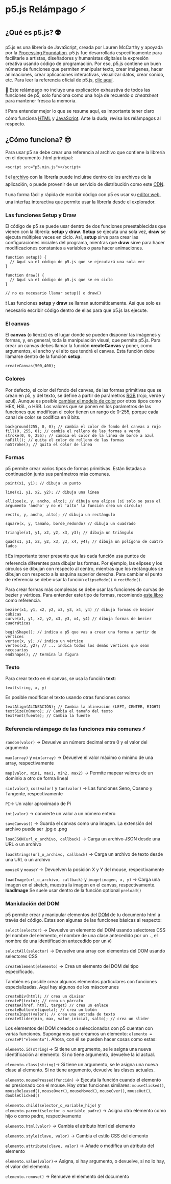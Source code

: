 # p5.js Relámpago :zap:

## ¿Qué es p5.js? :alien:
p5.js es una librería de JavaScript, creada por Lauren McCarthy y apoyada por la [Processing Foundation](https://processingfoundation.org/). p5.js fue desarrollada específicamente para facilitarle a artistas, diseñadores y humanistas digitales la expresión creativa usando código de programación. Por eso, p5.js contiene un buen número de funciones que permiten manipular texto, crear imágenes, hacer animaciones, crear aplicaciones interactivas, visualizar datos, crear sonido, etc. Para leer la referencia oficial de p5.js, [clic aquí](https://p5js.org/es/reference/).

:speak_no_evil: Este relámpago no incluye una explicación exhaustiva de todos las funciones de p5, solo funciona como una hoja de recuerdo o *cheatsheet* para mantener fresca la memoria.

:exclamation: Para entender mejor lo que se resume aquí, es importante tener claro cómo funciona [HTML](https://github.com/srsergiorodriguez/relampagos/blob/master/docs/html.md) y [JavaScript](https://github.com/srsergiorodriguez/relampagos/blob/master/docs/javascript.md). Ante la duda, revisa los relámpagos al respecto.

## ¿Cómo funciona? :sunglasses:
Para usar p5 se debe crear una referencia al archivo que contiene la librería en el documento .html principal:

`<script src="p5.min.js"></script>`

:exclamation: el [archivo](https://p5js.org/download/) con la librería puede incluirse dentro de los archivos de la aplicación, o puede provenir de un servicio de distribución como este [CDN](https://cdn.jsdelivr.net/npm/p5).

:exclamation: una forma fácil y rápida de escribir código con p5 es usar su [editor web](https://editor.p5js.org/), una interfaz interactiva que permite usar la librería desde el explorador.

### Las funciones Setup y Draw
El código de p5 se puede usar dentro de dos funciones preestablecidas que vienen con la librería: **setup** y **draw**.
**Setup** se ejecuta una sola vez, **draw** se ejecuta múltiples veces en ciclo. Así, **setup** sirve para crear las configuraciones iniciales del programa, mientras que **draw** sirve para hacer modificaciones constantes a variables o para hacer animaciones.

```
function setup() {
  // Aquí va el código de p5.js que se ejecutará una sola vez
}

function draw() {
  // Aquí va el código de p5.js que se en ciclo
}

// no es necesario llamar setup() o draw()
```

:exclamation: Las funciones **setup** y **draw** se llaman automáticamente. Así que solo es necesario escribir código dentro de ellas para que p5.js las ejecute.

### El canvas
El **canvas** (o lienzo) es el lugar donde se pueden disponer las imágenes y formas, y, en general, toda la manipulación visual, que permite p5.js.
Para crear un canvas debes llamar la función **createCanvas** y poner, como argumentos, el ancho y el alto que tendrá el canvas. Esta función debe llamarse dentro de la función **setup**.

`createCanvas(500,400);`

### Colores
Por defecto, el color del fondo del canvas, de las formas primitivas que se crean en p5, y del texto, se define a partir de parámetros [RGB](https://es.wikipedia.org/wiki/RGB) (rojo, verde y azul). Aunque es posible [cambiar el modelo de color](https://p5js.org/es/reference/#/p5/colorMode) por otros tipos como HEX, HSL, o HSB.
Los valores que se ponen en los parámetros de las funciones que modifican el color tienen un rango de 0-255, porque cada canal de color se codifica en 8 bits.

```
background(255, 0, 0); // cambia el color de fondo del canvas a rojo
fill(0, 255, 0); // cambia el relleno de las formas a verde
stroke(0, 0, 255); // cambia el color de la línea de borde a azul
noFill(); // quita el color de relleno de las formas
noStroke(); // quita el color de línea
```

### Formas
p5 permite crear varios tipos de formas primitivas. Están listadas a continuación junto sus parámetros más comunes.

```
point(x1, y1); // dibuja un punto

line(x1, y1, x2, y2); // dibuja una línea

ellipse(x, y, ancho, alto); // dibuja una elipse (si solo se pasa el argumento 'ancho' y no el 'alto' la función crea un círculo)

rect(x, y, ancho, alto); // dibuja un rectángulo

square(x, y, tamaño, borde_redondo) // dibuja un cuadrado

triangle(x1, y1, x2, y2, x3, y3); // dibuja un triángulo

quad(x1, y1, x2, y2, x3, y3, x4, y4); // dibuja un polígono de cuatro lados
```

:exclamation: Es importante tener presente que las cada función usa puntos de referencia diferentes para dibujar las formas. Por ejemplo, las elipses y los círculos se dibujan con respecto al centro, mientras que los rectángulos se dibujan con respecto a la esquina superior derecha. Para cambiar el punto de referencia se debe usar la función `elipseMode()` o `rectMode()`.

Para crear formas más complexas se debe usar las funciones de curvas de bezier y vértices. Para entender este tipo de formas, recomiendo [este libro](https://programmingdesignsystems.com/shape/custom-shapes/index.html#custom-shapes-pANLh0l) como referencia.

```
bezier(x1, y1, x2, y2, x3, y3, x4, y4) // dibuja formas de bezier cúbicas
curve(x1, y1, x2, y2, x3, y3, x4, y4) // dibuja formas de bezier cuadráticas

beginShape(); // indica a p5 que vas a crear una forma a partir de vértices
vertex(x, y); // indica un vértice
vertex(x2, y2); // ... indica todos los demás vértices que sean necesarios
endShape(); // termina la figura
```

### Texto
Para crear texto en el canvas, se usa la función **text**:

`text(string, x, y)`

Es posible modificar el texto usando otras funciones como:

```
textAlign(ALINEACIÓN); // Cambia la alineación (LEFT, CENTER, RIGHT)
textSize(número); // Cambia el tamaño del texto
textFont(fuente); // Cambia la fuente
```

### Referencia relámpago de las funciones más comunes :zap:
`random(valor)` -> Devuelve un número decimal entre 0 y el valor del argumento

`max(array)` y `min(array)` -> Devuelve el valor máximo o mínimo de una array, respectivamente

`map(valor, min1, max1, min2, max2)` -> Permite mapear valores de un dominio a otro de forma lineal

`sin(valor)`, `cos(valor)` y `tan(valor)` -> Las funciones Seno, Coseno y Tangente, respectivamente

`PI`-> Un valor aproximado de Pi

`int(valor)` -> convierte un valor a un número entero

`saveCanvas()` -> Guarda el canvas como una imagen. La extensión del archivo puede ser .jpg o .png

`loadJSON(url_o_archivo, callback)` -> Carga un archivo JSON desde una URL o un archivo

`loadStrings(url_o_archivo, callback)` -> Carga un archivo de texto desde una URL o un archivo

`mouseX` y `mouseY` -> Devuelven la posición X y Y del mouse, respectivamente

`loadImage(url_o_archivo, callback)` y `image(imagen, x, y)` -> Carga una imagen en el sketch, muestra la imagen en el canvas, respectivamente. **loadImage** Se suele usar dentro de la función optional `preload()`

### Maniulación del DOM
p5 permite crear y manipular elementos del [DOM](https://es.wikipedia.org/wiki/Document_Object_Model) de tu documento html a través del código. Estas son algunas de las funciones básicas al respecto:

`select(selector)` -> Devuelve un elemento del DOM usando selectores CSS (el nombre del elemento, el nombre de una clase antecedido por un `.`, el nombre de una identificación antecedido por un `#`)

`selectAll(selector)` -> Devuelve una array con elementos del DOM usando selectores CSS

`createElement(elemento)` -> Crea un elemento del DOM del tipo especificado.

También es posible crear algunos elementos particulares con funciones especializadas. Aquí hay algunos de los máscomunes

```
createDiv(html); // crea un divisor
createP(texto); // crea un párrafo
createA(href, html, target) // crea un enlace
createButton(etiqueta); // crea un botón
createInput(valor); // crea una entrada de texto
createSlider(min, max, valor_inicial, salto); // crea un slider
```

Los elementos del DOM creados o seleccionados con p5 cuentan con varias funciones. Supongamos que creamos un elemento: `elemento = createP("elemento")`. Ahora, con él se pueden hacer cosas como estas:

`elemento.id(string)`-> Si tiene un argumento, se le asigna una nueva identificación al elemento. Si no tiene argumento, devuelve la id actual.

`elemento.class(string)`-> Si tiene un argumento, se le asigna una nueva clase al elemento. Si no tiene argumento, devuelve las clases actuales.

`elemento.mousePressed(función)` -> Ejecuta la función cuando el elemento es presionado con el mouse. Hay otras funciones similares: `mouseClicked()`, `mouseReleased()`, `mouseOver()`, `mouseMoved()`, `mouseOver()`, `mouseOut()`, `doubleClicked()`

`elemento.child(selector_o_variable_hijo)` y `elemento.parent(selector_o_variable_padre)` -> Asigna otro elemento como hijo o como padre, respectivamente

`elemento.html(valor)` -> Cambia el atributo html del elemento

`elemento.style(clave, valor)` -> Cambia el estilo CSS del elemento

`elemento.attribute(clave, valor)` -> Añade o modifica un atributo del elemento

`elemento.value(valor)`-> Asigna, si hay argumento, o devuelve, si no lo hay, el valor del elemento.

`elemento.remove()` -> Remueve el elemento del documento